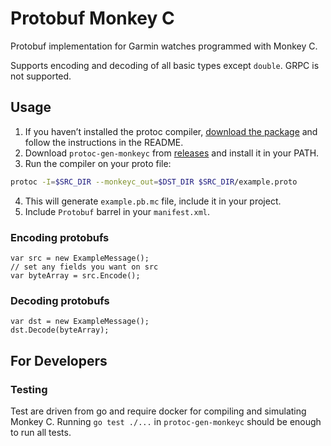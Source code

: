 # Protobuf Monkey C

Protobuf implementation for Garmin watches programmed with Monkey C.

Supports encoding and decoding of all basic types except `double`. GRPC is not supported.

## Usage

1. If you haven’t installed the protoc compiler, [download the package](https://protobuf.dev/downloads) and follow the instructions in the README.
2. Download `protoc-gen-monkeyc` from [releases](https://github.com/domenipavec/protobuf-monkeyc/releases) and install it in your PATH.
3. Run the compiler on your proto file:

```bash
protoc -I=$SRC_DIR --monkeyc_out=$DST_DIR $SRC_DIR/example.proto
```

4. This will generate `example.pb.mc` file, include it in your project.
5. Include `Protobuf` barrel in your `manifest.xml`.

### Encoding protobufs

```monkeyc
var src = new ExampleMessage();
// set any fields you want on src
var byteArray = src.Encode();
```

### Decoding protobufs

```monkeyc
var dst = new ExampleMessage();
dst.Decode(byteArray);
```

## For Developers

### Testing

Test are driven from go and require docker for compiling and simulating Monkey C.
Running `go test ./...` in `protoc-gen-monkeyc` should be enough to run all tests.
